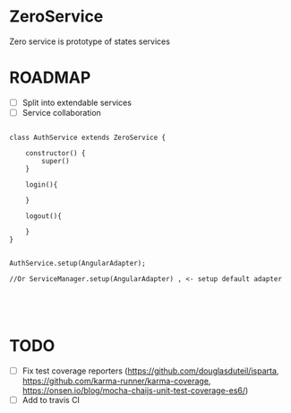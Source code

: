 # ZeroService
Zero service is prototype of states services

# ROADMAP

- [ ] Split into extendable services
- [ ] Service collaboration

```

class AuthService extends ZeroService {

	constructor() {
		super()
	}

	login(){

	}

	logout(){

	}
}


AuthService.setup(AngularAdapter);

//Or ServiceManager.setup(AngularAdapter) , <- setup default adapter





```


# TODO
- [ ] Fix test coverage reporters (https://github.com/douglasduteil/isparta, https://github.com/karma-runner/karma-coverage, https://onsen.io/blog/mocha-chaijs-unit-test-coverage-es6/)
- [ ] Add to travis CI
